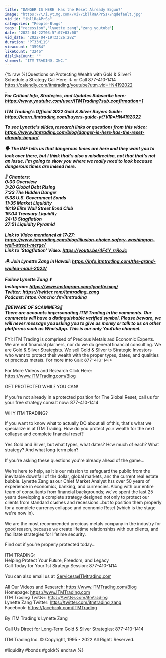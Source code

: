 ```yaml
---
title: "DANGER IS HERE: Has the Reset Already Begun?"
image: "https:\/\/i.ytimg.com\/vi\/ibllRaAPrSs\/hqdefault.jpg"
vid_id: "ibllRaAPrSs"
categories: "People-Blogs"
tags: ["recession","lynette zang","zang youtube"]
date: "2022-04-22T03:57:07+03:00"
vid_date: "2022-04-19T23:26:28Z"
duration: "PT33M11S"
viewcount: "35984"
likeCount: "3246"
dislikeCount: ""
channel: "ITM TRADING, INC."
---
```

{% raw %}Questions on Protecting Wealth with Gold &amp; Silver? <br />Schedule a Strategy Call Here: ↓ or Call 877-410-1414<br /><a rel="nofollow" target="blank" href="https://calendly.com/itmtrading/youtube?utm_vid=HN4192022">https://calendly.com/itmtrading/youtube?utm_vid=HN4192022</a><br />________________<br />For Critical Info, Strategies, and Updates Subscribe here:<br /><a rel="nofollow" target="blank" href="https://www.youtube.com/user/ITMTrading?sub_confirmation=1">https://www.youtube.com/user/ITMTrading?sub_confirmation=1</a><br /><br />ITM Trading's Official 2022 Gold &amp; Silver Buyers Guide: <a rel="nofollow" target="blank" href="https://learn.itmtrading.com/buyers-guide-yt?VID=HN4192022">https://learn.itmtrading.com/buyers-guide-yt?VID=HN4192022</a><br /><br />To see Lynette's slides, research links or questions from this video:  <a rel="nofollow" target="blank" href="https://www.itmtrading.com/blog/danger-is-here-has-the-reset-already-begun/">https://www.itmtrading.com/blog/danger-is-here-has-the-reset-already-begun/</a><br /><br />🗣 The IMF tells us that dangerous times are here and they want you to look over there, but I think that's also a misdirection, not that that's not an issue. I'm going to show you where we really need to look because dangerous times are indeed here.<br /><br />📖 Chapters:<br />0:00 Overview<br />3:20 Global Debt Rising<br />7:33 The Hidden Danger<br />9:38 U.S. Government Bonds<br />11:35 Market Liquidity<br />16:19 Elite Wall Street Bond Club<br />19:04 Treasury Liquidity <br />24:13 Stagflation<br />27:51 Liquidity Pyramid<br /><br />Link to Video mentioned at 17:27: <a rel="nofollow" target="blank" href="https://www.itmtrading.com/blog/illusion-choice-safety-washington-wall-street-merge/">https://www.itmtrading.com/blog/illusion-choice-safety-washington-wall-street-merge/</a><br />Link to 'Stagflation' Video: <a rel="nofollow" target="blank" href="https://youtu.be/4F4Y_rrRoJc">https://youtu.be/4F4Y_rrRoJc</a><br /><br />🏝 Join Lynette Zang in Hawaii: <a rel="nofollow" target="blank" href="https://info.itmtrading.com/the-grand-wailea-maui-2022/">https://info.itmtrading.com/the-grand-wailea-maui-2022/</a><br /><br />Follow Lynette Zang ⬇️<br />Instagram: <a rel="nofollow" target="blank" href="https://www.instagram.com/lynettezang/">https://www.instagram.com/lynettezang/</a><br />Twitter: <a rel="nofollow" target="blank" href="https://twitter.com/itmtrading_zang">https://twitter.com/itmtrading_zang</a><br />Podcast: <a rel="nofollow" target="blank" href="https://anchor.fm/itmtrading">https://anchor.fm/itmtrading</a><br /><br />🚨BEWARE OF SCAMMERS🚨 <br />There are accounts impersonating ITM Trading in the comments. Our comments will have a distinguishable verified symbol. Please beware, we will never message you asking you to give us money or talk to us on other platforms such as WhatsApp. This is our only YouTube channel. <br />_______________<br />FYI: ITM Trading is comprised of Precious Metals and Economic Experts. We are not financial planners, nor do we do general financial consulting. We are Gold &amp; Silver Strategists. We sell Gold &amp; Silver to Strategic Investors who want to protect their wealth with the proper types, dates, and qualities of precious metals. For more info Call: 877-410-1414 <br /><br />For More Videos and Research Click Here: <a rel="nofollow" target="blank" href="https://www.ITMTrading.com/Blog">https://www.ITMTrading.com/Blog</a><br /><br />GET PROTECTED WHILE YOU CAN!<br /><br />If you're not already in a protected position for The Global Reset, call us for your free strategy consult now: 877-410-1414 <br /><br />WHY ITM TRADING?<br /><br />If you want to know what to actually DO about all of this, that's what we specialize in at ITM Trading. How do you protect your wealth for the next collapse and complete financial reset? <br /><br />Yes Gold and Silver, but what types, what dates? How much of each? What strategy? And what long-term plan? <br /><br />If you're asking these questions you're already ahead of the game...<br /><br />We're here to help, as it is our mission to safeguard the public from the inevitable downfall of the dollar, global markets, and the current real estate bubble. Lynette Zang as our Chief Market Analyst has over 50 years of experience in economics, banking, and currencies. Along with our entire team of consultants from financial backgrounds; we've spent the last 25 years developing a complete strategy designed not only to protect our clients from standard crashes and recessions...but to position them properly for a complete currency collapse and economic Reset (which is the stage we're now in). <br /><br />We are the most recommended precious metals company in the industry for good reason, because we create lifetime relationships with our clients, and facilitate strategies for lifetime security. <br /><br />Find out if you're properly protected today...<br /><br />ITM TRADING:<br />Helping Protect Your Future, Freedom, and Legacy<br />Call Today for Your 1st Strategy Session: 877-410-1414<br /><br />You can also email us at: Services@ITMtrading.com<br /><br />All Our Videos and Research: <a rel="nofollow" target="blank" href="https://www.ITMTrading.com/Blog">https://www.ITMTrading.com/Blog</a><br />Homepage: <a rel="nofollow" target="blank" href="https://www.ITMTrading.com">https://www.ITMTrading.com</a><br />ITM Trading Twitter: <a rel="nofollow" target="blank" href="https://twitter.com/itmtrading">https://twitter.com/itmtrading</a><br />Lynette Zang Twitter: <a rel="nofollow" target="blank" href="https://twitter.com/itmtrading_zang">https://twitter.com/itmtrading_zang</a><br />Facebook: <a rel="nofollow" target="blank" href="https://facebook.com/ITMTrading">https://facebook.com/ITMTrading</a><br /><br />By ITM Trading's Lynette Zang<br /><br />Call Us Direct for Long-Term Gold &amp; Silver Strategies: 877-410-1414<br /><br />ITM Trading Inc. © Copyright, 1995 - 2022 All Rights Reserved.<br /><br />#liquidity #bonds #gold{% endraw %}
